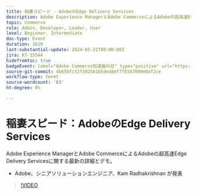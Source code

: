 ```yaml
---
title: 稲妻スピード - AdobeのEdge Delivery Services
description: Adobe Experience ManagerとAdobe CommerceによるAdobeの超高速Edge Delivery Servicesに関する最新の詳細とデモ。
topic: Commerce
role: Admin, Developer, Leader, User
level: Beginner, Intermediate
doc-type: Event
duration: 1619
last-substantial-update: 2024-05-21T00:00:00Z
jira: KT-15544
hidefromtoc: true
badgeEvent: label="Adobe Commerce加速器の日" type="positive" url="https://experienceleague.adobe.com/en/docs/events/apac-commerce-recordings/2024/accelerator-day/overview.html"
source-git-commit: 4b65bfcf2f3025b1b5deddef7f8347000e0af2ce
workflow-type: tm+mt
source-wordcount: '63'
ht-degree: 0%

---
```



# 稲妻スピード：AdobeのEdge Delivery Services

Adobe Experience ManagerとAdobe CommerceによるAdobeの超高速Edge Delivery Servicesに関する最新の詳細とデモ。

+ Adobe、シニアソリューションエンジニア、Kam Radhakrishnan が発表

>[!VIDEO](https://video.tv.adobe.com/v/3429271/?learn=on)
